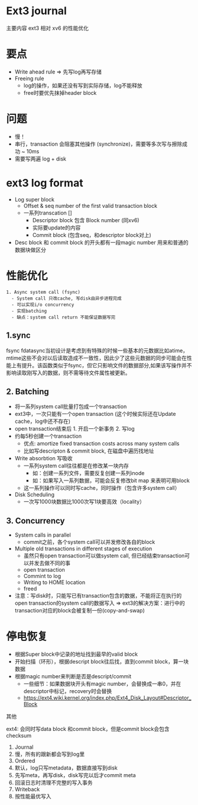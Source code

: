 # Ext3 journal
主要内容 ext3 相对 xv6 的性能优化
# 要点
- Write ahead rule => 先写log再写存储
- Freeing rule
  - log的操作，如果还没有写到实际存储，log不能释放
  - free时要优先抹掉header block
# 问题
  - 慢！
  - 串行，transaction 会阻塞其他操作 (synchronize)，需要等多次写与擦除成功 ~ 10ms
  - 需要写两遍 log + disk
  
  
# ext3 log format

- Log super block
  - Offset & seq number of the first valid transaction block
  - 一系列transcation []
    - Descriptor block 包含 Block number (同xv6)
    - 实际要update的内容
    - Commit block (包含seq，和descriptor block对上)
- Desc block 和 commit block 的开头都有一段magic number 用来和普通的数据块做区分

# 性能优化
    1. Async system call (fsync)
      - System call 只改cache, 写disk由异步进程完成
      - 可以实现i/o concurrency
      - 实现batching
      - 缺点：system call return 不能保证数据写完

## 1.sync
fsync
fdatasync当初设计是考虑到有特殊的时候一些基本的元数据比如atime，mtime这些不会对以后读取造成不一致性，因此少了这些元数据的同步可能会在性能上有提升。该函数类似于fsync，但它只影响文件的数据部分,如果该写操作并不影响读取刚写入的数据，则不需等待文件属性被更新。


## 2. Batching
  - 将一系列system call批量打包成一个transaction
  - ext3中，一次只能有一个open transaction (这个时候实际还在Update cache，log中还不存在)
  - open transaction结束后 1. 开启一个新事务 2. 写log
  - 约每5秒创建一个transaction
    - 优点: amortize fixed transaction costs across many system calls
    - 比如写descripton & commit block, 在磁盘中遍历找地址
  - Write absorbtion 写吸收
    - 一系列system call往往都是在修改某一块内存
      - 如：创建一系列文件，需要反复创建一系列inode
      - 如：如果写入一系列数据，可能会反复修改bit map 来表明可用block
    - 这一系列操作可以同时写cache，同时操作（包含许多system call）
  - Disk Scheduling
    - 一次写1000块数据比1000次写1块要高效（locality）

## 3. Concurrency 
  - System calls in parallel
    - commit之前，各个system call可以并发修改各自的block
  - Multiple old transactions in different stages of execution
    - 虽然只有open transaction可以做system call, 但已经结束transaction可以并发去做不同的事
    - open transaction
    - Commint to log
    - Writing to HOME location
    - freed
  - 注意：写disk时，只能写已有transaction包含的数据，不能将正在执行的open transaction的system call的数据写入 => ext3的解决方案：进行中的transaction对应的block会被复制一份(copy-and-swap)

# 停电恢复
- 根据Super block中记录的地址找到最早的valid block
- 开始扫描（环形），根据descript block往后找，直到commit block，算一块数据
- 根据magic number来判断是否是descript/commit
  - 一些细节：如果数据块开头有magic number，会替换成一串0，并在descriptor中标记，recovery时会替换
  - https://ext4.wiki.kernel.org/index.php/Ext4_Disk_Layout#Descriptor_Block

其他

ext4: 会同时写data block 和commit block，但是commit block会包含checksum

1. Journal
  1. 慢，所有的跟新都会写到log里
2. Ordered
  1. 默认，log只写metadata，数据直接写到disk
  2. 先写meta，再写disk，disk写完以后才commit meta
  3. 回滚日志时清理不完整的写入事务
3. Writeback
  1. 按性能最优写入  